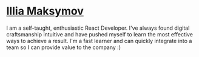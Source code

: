 # [Illia Maksymov](https://maksymov.me/)

I am a self-taught, enthusiastic React Developer. I've always found digital craftsmanship intuitive and have pushed myself to learn the most effective ways to achieve a result. I'm a fast learner and can quickly integrate into a team so I can provide value to the company :)
